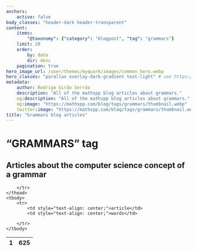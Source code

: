 ```yaml
---
anchors:
    active: false
body_classes: "header-dark header-transparent"
content:
    items:
        "@taxonomy": {"category": "blogpost", "tag": "grammars"}
    limit: 20
    order:
        by: date
        dir: desc
    pagination: true
hero_image_url: /user/themes/myquark/images/common_hero.webp
hero_classes: "parallax overlay-dark-gradient text-light" # see https://demo.getgrav.org/blog-skeleton/blog/hero-classes
metadata:
    author: Rodrigo Girão Serrão
    description: "All of the mathspp blog articles about grammars."
    og:description: "All of the mathspp blog articles about grammars."
    og:image: "https://mathspp.com/blog/tags/grammars/thumbnail.webp"
    twitter:image: "https://mathspp.com/blog/tags/grammars/thumbnail.webp"
title: "Grammars blog articles"
---
```


# “GRAMMARS” tag


## Articles about the computer science concept of a grammar



<table class="stats-table">
    <thead>
        <tr>
            <th style="text-align: center;">1</th>
            <th style="text-align: center;">625</th>
            
        </tr>
    </thead>
    <tbody>
        <tr>
            <td style="text-align: center;">article</td>
            <td style="text-align: center;">words</td>
            
        </tr>
    </tbody>
</table>